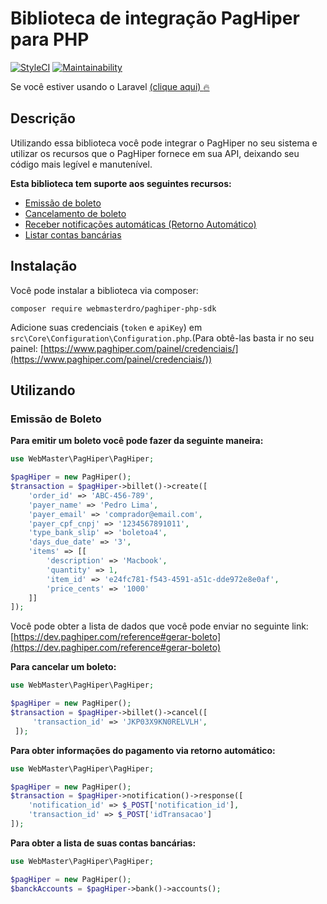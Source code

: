# Biblioteca de integração PagHiper para PHP

[![StyleCI](https://github.styleci.io/repos/150681419/shield?branch=master)](https://github.styleci.io/repos/150681419)
[![Maintainability](https://api.codeclimate.com/v1/badges/a99a88d28ad37a79dbf6/maintainability)](https://codeclimate.com/github/webmasterdro/paghiper-php-sdk/maintainability)

Se você estiver usando o Laravel [(clique aqui) :fire:](https://github.com/webmasterdro/paghiper-laravel)

## Descrição

Utilizando essa biblioteca você pode integrar o PagHiper no seu sistema e utilizar os recursos que o PagHiper fornece em sua API, deixando seu código mais legível e manutenível.

**Esta biblioteca tem suporte aos seguintes recursos:**
- [Emissão de boleto](https://dev.paghiper.com/reference#gerar-boleto)
- [Cancelamento de boleto](https://dev.paghiper.com/reference#boleto)
- [Receber notificações automáticas (Retorno Automático)](https://dev.paghiper.com/reference#qq)
- [Listar contas bancárias](https://dev.paghiper.com/reference#lista-contas-banc%C3%A1rias-para-saque-via-api)

## Instalação

Você pode instalar a biblioteca via composer:

```
composer require webmasterdro/paghiper-php-sdk
```

Adicione suas credenciais (`token` e `apiKey`) em `src\Core\Configuration\Configuration.php`.(Para obtê-las basta ir no seu painel:  [https://www.paghiper.com/painel/credenciais/](https://www.paghiper.com/painel/credenciais/))

## Utilizando

### Emissão de Boleto

**Para emitir um boleto você pode fazer da seguinte maneira:**

```php
use WebMaster\PagHiper\PagHiper;

$pagHiper = new PagHiper();
$transaction = $pagHiper->billet()->create([
    'order_id' => 'ABC-456-789',
    'payer_name' => 'Pedro Lima',
    'payer_email' => 'comprador@email.com',
    'payer_cpf_cnpj' => '1234567891011',
    'type_bank_slip' => 'boletoa4',
    'days_due_date' => '3',
    'items' => [[
        'description' => 'Macbook',
        'quantity' => 1,
        'item_id' => 'e24fc781-f543-4591-a51c-dde972e8e0af',
        'price_cents' => '1000'
    ]]
]);
```

Você pode obter a lista de dados que você pode enviar no seguinte link: [https://dev.paghiper.com/reference#gerar-boleto](https://dev.paghiper.com/reference#gerar-boleto)

**Para cancelar um boleto:**

```php
use WebMaster\PagHiper\PagHiper;

$pagHiper = new PagHiper();
$transaction = $pagHiper->billet()->cancel([
     'transaction_id' => 'JKP03X9KN0RELVLH',
 ]);
```

**Para obter informações do pagamento via retorno automático:**

```php
use WebMaster\PagHiper\PagHiper;

$pagHiper = new PagHiper();
$transaction = $pagHiper->notification()->response([
    'notification_id' => $_POST['notification_id'],
    'transaction_id' => $_POST['idTransacao']
]);
``` 

**Para obter a lista de suas contas bancárias:**

```php
use WebMaster\PagHiper\PagHiper;

$pagHiper = new PagHiper();
$banckAccounts = $pagHiper->bank()->accounts();
``` 